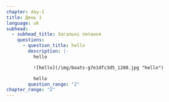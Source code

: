 ```yaml
---
chapter: day-1
title: День 1
language: uk
subhead:
  - subhead_title: Загальні питання
    questions:
      - question_title: h﻿ello
        description: |-
          h﻿ello

          ![hello](/img/boats-g7e1dfc3d5_1280.jpg "hello")

          h﻿ello
        question_range: "2"
chapter_range: "2"
---
```

